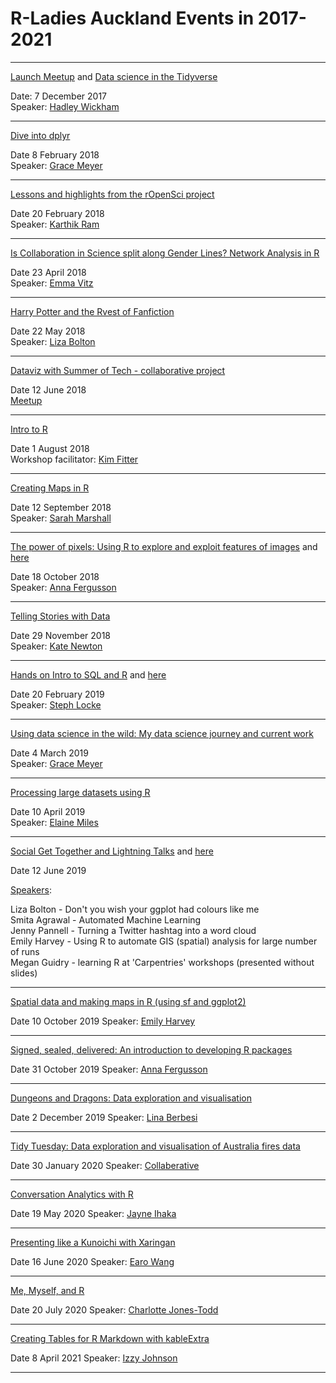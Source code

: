 R-Ladies Auckland Events in 2017-2021
===================

-----------------------------------------------------------------------------------------------


[Launch Meetup](https://github.com/R-LadiesAKL/meetup-presentations_auckland/2017-12_R-Ladies_Auckland_Launch.pptx)
 and [Data science in the Tidyverse](https://github.com/R-LadiesAKL/meetup-presentations_auckland/2017-12_tidyverse-6-auckland.pdf)  
 

Date: 7 December 2017  
Speaker: [Hadley Wickham](https://www.meetup.com/rladies-auckland/events/245261565/)  


-----------------------------------------------------------------------------------------------

[Dive into dplyr](https://github.com/R-LadiesAKL/meetup-presentations_auckland/tree/master/2018-03_Dive_into_dplyr)  


Date 8 February 2018  
Speaker: [Grace Meyer](https://www.meetup.com/rladies-auckland/events/247162977/)  

-----------------------------------------------------------------------------------------------

[Lessons and highlights from the rOpenSci project](https://github.com/R-LadiesAKL/meetup-presentations_auckland/blob/master/2018-03-rOpenSci.pdf)  


Date 20 February 2018  
Speaker: [Karthik Ram](https://www.meetup.com/rladies-auckland/events/247489521/)

-----------------------------------------------------------------------------------------------

[Is Collaboration in Science split along Gender Lines? Network Analysis in R](https://github.com/R-LadiesAKL/meetup-presentations_auckland/tree/master/Te_Punaha_Matatini_Internship)  


Date 23 April 2018  
Speaker: [Emma Vitz](https://www.meetup.com/rladies-auckland/events/248941990/)

-----------------------------------------------------------------------------------------------

[Harry Potter and the Rvest of Fanfiction](https://github.com/R-LadiesAKL/meetup-presentations_auckland/tree/master/Te_Punaha_Matatini_Internship)  


Date 22 May 2018  
Speaker: [Liza Bolton](https://www.meetup.com/rladies-auckland/events/250117268/)

-----------------------------------------------------------------------------------------------

[Dataviz with Summer of Tech - collaborative project](https://github.com/R-LadiesAKL/sotdata)  


Date 12 June 2018  
[Meetup](https://www.meetup.com/rladies-auckland/events/251632320/)

-----------------------------------------------------------------------------------------------

[Intro to R](https://github.com/R-LadiesAKL/meetup-presentations_auckland/tree/master/2018-08_Intro_to_R_Pres.Rmd)  


Date 1 August 2018  
Workshop facilitator: [Kim Fitter](https://www.meetup.com/rladies-auckland/events/252384345/)

-----------------------------------------------------------------------------------------------

[Creating Maps in R](https://github.com/R-LadiesAKL/meetup-presentations_auckland/tree/master/2018-09_creating_maps)


Date 12 September 2018  
Speaker: [Sarah Marshall](https://www.meetup.com/rladies-auckland/events/253627396/)

-----------------------------------------------------------------------------------------------

[The power of pixels: Using R to explore and exploit features of images](https://annafergusson.github.io/powerpixels/index.html)   and [here](https://github.com/rladies/meetup-presentations_auckland/tree/master/2018-10_powerpixels)


Date 18 October 2018  
Speaker: [Anna Fergusson](https://www.meetup.com/rladies-auckland/events/255112995/)

-----------------------------------------------------------------------------------------------

[Telling Stories with Data](https://github.com/rladies/meetup-presentations_auckland/tree/master/2018-11_telling_stories)


Date 29 November 2018  
Speaker: [Kate Newton](https://www.meetup.com/rladies-auckland/events/256011976/)

-----------------------------------------------------------------------------------------------

[Hands on Intro to SQL and R](https://itsalocke.com/slides/sqlintro#/) and [here](https://github.com/rladies/meetup-presentations_auckland/blob/master/2019-02_Hands_onIntro_SQL_and_R.Rmd)


Date 20 February 2019  
Speaker: [Steph Locke](https://www.meetup.com/rladies-auckland/events/258656556/)

-----------------------------------------------------------------------------------------------

[Using data science in the wild: My data science journey and current work]()


Date 4 March 2019  
Speaker: [Grace Meyer](https://www.meetup.com/rladies-auckland/events/259247749/)

-----------------------------------------------------------------------------------------------

[Processing large datasets using R](https://github.com/elainemiles/RLadies_multiprocessing) 


Date 10 April 2019  
Speaker: [Elaine Miles](https://www.meetup.com/rladies-auckland/events/259965943/)


-----------------------------------------------------------------------------------------------

[Social Get Together and Lightning Talks](https://github.com/rladies/meetup-presentations_auckland/blob/master/2019-06_Lightning_talks/) and [here](https://github.com/R-LadiesAKL/meetup-presentations_auckland/tree/master/2019-06-12_Liza-Bolton_palettes-lightning-talk)


Date 12 June 2019  

[Speakers](https://www.meetup.com/rladies-auckland/events/260633292/):   
  
Liza Bolton -  Don't you wish your ggplot had colours like me  
Smita Agrawal - Automated Machine Learning  
Jenny Pannell - Turning a Twitter hashtag into a word cloud   
Emily Harvey  - Using R to automate GIS (spatial) analysis for large number of runs  
Megan Guidry - learning R at 'Carpentries' workshops (presented without slides)  

-----------------------------------------------------------------------------------------------

[Spatial data and making maps in R (using sf and ggplot2)]() 


Date 10 October 2019
Speaker: [Emily Harvey](https://www.meetup.com/rladies-auckland/events/265086293/)

-----------------------------------------------------------------------------------------------

[Signed, sealed, delivered: An introduction to developing R packages](https://annafergusson.online/signed-sealed-delivered/) 


Date 31 October 2019
Speaker: [Anna Fergusson](https://www.meetup.com/rladies-auckland/events/265650391/)

-----------------------------------------------------------------------------------------------

[Dungeons and Dragons: Data exploration and visualisation](https://towardsdatascience.com/dnd-exploratory-analysis-using-r-d13757b09768) 


Date 2 December 2019
Speaker: [Lina Berbesi](https://www.meetup.com/rladies-auckland/events/266714417/)



-----------------------------------------------------------------------------------------------



[Tidy Tuesday: Data exploration and visualisation of Australia fires data](https://github.com/rfordatascience/tidytuesday/tree/master/data/2020/2020-01-07) 


Date 30 January 2020
Speaker: [Collaberative](https://www.meetup.com/rladies-auckland/events/268047317/)



-----------------------------------------------------------------------------------------------

[Conversation Analytics with R]() 


Date 19 May 2020
Speaker: [Jayne Ihaka](https://www.meetup.com/rladies-auckland/events/270543249/)


-----------------------------------------------------------------------------------------------


[Presenting like a Kunoichi with Xaringan](https://slides.earo.me/rladiesakl20/) 


Date 16 June 2020
Speaker: [Earo Wang](https://www.meetup.com/rladies-auckland/events/270599878/)


-----------------------------------------------------------------------------------------------


[Me, Myself, and R](https://cmjt.github.io/slides/rladies) 


Date 20 July 2020
Speaker: [Charlotte Jones-Todd](https://www.meetup.com/rladies-auckland/events/271889636/)


-----------------------------------------------------------------------------------------------



[Creating Tables for R Markdown with kableExtra]([kableextra_presentation.html.zip](https://github.com/izzy-johnson/meetup-presentations_auckland/files/6368973/kableextra_presentation.html.zip)) 


Date 8 April 2021
Speaker: [Izzy Johnson](https://www.meetup.com/rladies-auckland/events/276942471/)


-----------------------------------------------------------------------------------------------

